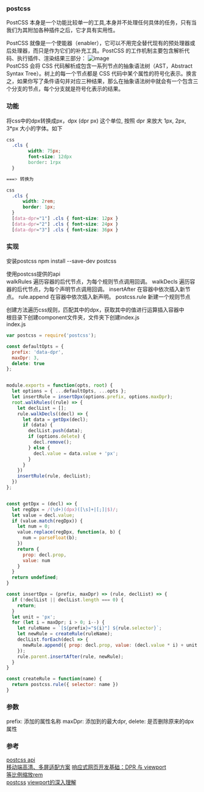 ### postcss
PostCSS 本身是一个功能比较单一的工具,本身并不处理任何具体的任务，只有当我们为其附加各种插件之后，它才具有实用性。

PostCSS 就像是一个使能器（enabler），它可以不用完全替代现有的预处理器或后处理器，而只是作为它们的补充工具。PostCSS 的工作机制主要包含解析代码、执行插件、渲染结果三部分：
![image](http://www.w3cplus.com/sites/default/files/blogs/2017/1707/figure-18.png)  
PostCSS 会将 CSS 代码解析成包含一系列节点的抽象语法树（AST，Abstract Syntax Tree）。树上的每一个节点都是 CSS 代码中某个属性的符号化表示。换言之，如果你写了条件语句并对应三种结果，那么在抽象语法树中就会有一个包含三个分支的节点，每个分支就是符号化表示的结果。

### 功能
将css中的dpx转换成px，dpx (dpr px) 这个单位, 按照 dpr 来放大 1px, 2px, 3*px 大小的字体。如下
```css
css
  .cls {
        width: 75px;
        font-size: 12dpx
        border: 1rpx
  }

===> 转换为

css
  .cls {
      width: 2rem;
      border: 1px;
  }
  [data-dpr="1"] .cls { font-size: 12px }
  [data-dpr="2"] .cls { font-size: 24px }
  [data-dpr="3"] .cls { font-size: 36px }
```
### 实现
安装postcss       npm install --save-dev postcss  

使用postcss提供的api  
walkRules 遍历容器的后代节点，为每个规则节点调用回调。
walkDecls 遍历容器的后代节点，为每个声明节点调用回调。
insertAfter 在容器中依次插入新节点。
rule.append 在容器中依次插入新声明。
postcss.rule 新建一个规则节点

创建方法遍历css规则，匹配其中的dpx，获取其中的值进行运算插入容器中  
根目录下创建component文件夹，文件夹下创建index.js  
index.js
```javascript
var postcss = require('postcss');

const defaultOpts = {
  prefix: 'data-dpr',
  maxDpr: 3,
  delete: true
};


module.exports = function(opts, root) {
  let options = { ...defaultOpts, ...opts };
  let insertRule = insertDpx(options.prefix, options.maxDpr);
  root.walkRules((rule) => {
    let declList = [];
    rule.walkDecls((decl) => {
      let data = getDpx(decl);
      if (data) {
        declList.push(data);
        if (options.delete) {
          decl.remove();
        } else {
          decl.value = data.value + 'px';
        }
      }
    })
    insertRule(rule, declList);
  })
};


const getDpx = (decl) => {
  let regDpx = /(\d+)(dpx)([\s]+|[;]|$)/;
  let value = decl.value;
  if (value.match(regDpx)) {
    let num = 0;
    value.replace(regDpx, function(a, b) {
      num = parseFloat(b);
    })
    return {
      prop: decl.prop,
      value: num
    }
  }
  return undefined;
}

const insertDpx = (prefix, maxDpr) => (rule, declList) => {
  if (!declList || declList.length === 0) {
    return;
  }
  let unit = 'px';
  for (let i = maxDpr; i > 0; i--) {
    let ruleName = `[${prefix}="${i}"] ${rule.selector}`;
    let newRule = createRule(ruleName);
    declList.forEach(decl => {
      newRule.append({ prop: decl.prop, value: (decl.value * i) + unit });
    });
    rule.parent.insertAfter(rule, newRule);
  }
}

const createRule = function(name) {
  return postcss.rule({ selector: name })
}

```
### 参数
prefix: 添加的属性名称
maxDpr: 添加到的最大dpr,
delete: 是否删除原来的dpx属性

### 参考  
[postcss api](http://api.postcss.org/postcss.html)  
[移动端高清、多屏适配方案](http://www.html-js.com/article/Mobile-terminal-H5-mobile-terminal-HD-multi-screen-adaptation-scheme%203041)
[响应式网页开发基础：DPR 与 viewport](https://zhuanlan.zhihu.com/p/26131956)  
[等比例缩放rem](https://www.cnblogs.com/wellsoho/p/5099623.html)  
[postcss](http://www.w3cplus.com/preprocessor/postcss-book.html)
[viewport的深入理解](http://www.cnblogs.com/2050/p/3877280.html)